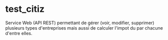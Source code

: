 # test_citiz
Service Web (API REST) permettant de gérer (voir, modifier, supprimer) plusieurs types d'entreprises mais aussi de calculer l'impot du par chacune d'entre elles.
